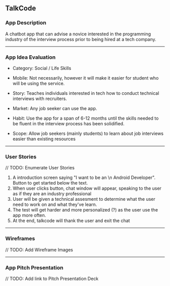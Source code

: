 ## TalkCode

### App Description
A chatbot app that can advise a novice interested in the programming industry of the interview process prior to being hired at a tech company.

---

### App Idea Evaluation

- Category: Social / Life Skills

- Mobile: Not necessarily, however it will make it easier for student who will be using the service.
- Story: Teaches individuals interested in tech how to conduct technical interviews with recruiters.
- Market: Any job seeker can use the app.
- Habit: Use the app for a span of 6-12 months until the skills needed to be fluent in the interview process has been solidified. 
- Scope: Allow job seekers (mainly students) to learn about job interviews easier than existing resources 

---

### User Stories
// TODO: Enumerate User Stories
1. A introduction screen saying "I want to be an \n Android Developer". Button to get started below the text.
2. When user clicks button, chat window will appear, speaking to the user as if they are an industry professional
3. User will be given a technical assesment to determine what the user need to work on and what they've learn.
4. The test will get harder and more personalized (?) as the user use the app more often.
5. At the end, talkcode will thank the user and exit the chat

---

### Wireframes
// TODO: Add Wireframe Images

---

### App Pitch Presentation
// TODO: Add link to Pitch Presentation Deck
